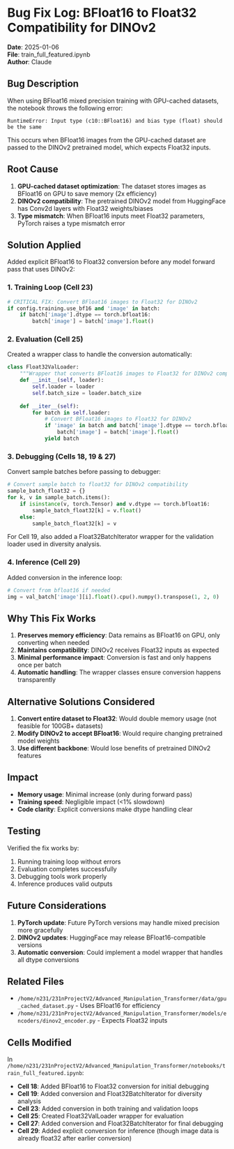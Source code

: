# Bug Fix Log: BFloat16 to Float32 Compatibility for DINOv2

**Date**: 2025-01-06  
**File**: train_full_featured.ipynb  
**Author**: Claude  

## Bug Description

When using BFloat16 mixed precision training with GPU-cached datasets, the notebook throws the following error:

```
RuntimeError: Input type (c10::BFloat16) and bias type (float) should be the same
```

This occurs when BFloat16 images from the GPU-cached dataset are passed to the DINOv2 pretrained model, which expects Float32 inputs.

## Root Cause

1. **GPU-cached dataset optimization**: The dataset stores images as BFloat16 on GPU to save memory (2x efficiency)
2. **DINOv2 compatibility**: The pretrained DINOv2 model from HuggingFace has Conv2d layers with Float32 weights/biases
3. **Type mismatch**: When BFloat16 inputs meet Float32 parameters, PyTorch raises a type mismatch error

## Solution Applied

Added explicit BFloat16 to Float32 conversion before any model forward pass that uses DINOv2:

### 1. Training Loop (Cell 23)
```python
# CRITICAL FIX: Convert BFloat16 images to Float32 for DINOv2
if config.training.use_bf16 and 'image' in batch:
    if batch['image'].dtype == torch.bfloat16:
        batch['image'] = batch['image'].float()
```

### 2. Evaluation (Cell 25)
Created a wrapper class to handle the conversion automatically:
```python
class Float32ValLoader:
    """Wrapper that converts BFloat16 images to Float32 for DINOv2 compatibility"""
    def __init__(self, loader):
        self.loader = loader
        self.batch_size = loader.batch_size
        
    def __iter__(self):
        for batch in self.loader:
            # Convert BFloat16 images to Float32 for DINOv2
            if 'image' in batch and batch['image'].dtype == torch.bfloat16:
                batch['image'] = batch['image'].float()
            yield batch
```

### 3. Debugging (Cells 18, 19 & 27)
Convert sample batches before passing to debugger:
```python
# Convert sample batch to float32 for DINOv2 compatibility
sample_batch_float32 = {}
for k, v in sample_batch.items():
    if isinstance(v, torch.Tensor) and v.dtype == torch.bfloat16:
        sample_batch_float32[k] = v.float()
    else:
        sample_batch_float32[k] = v
```

For Cell 19, also added a Float32BatchIterator wrapper for the validation loader used in diversity analysis.

### 4. Inference (Cell 29)
Added conversion in the inference loop:
```python
# Convert from bfloat16 if needed
img = val_batch['image'][i].float().cpu().numpy().transpose(1, 2, 0)
```

## Why This Fix Works

1. **Preserves memory efficiency**: Data remains as BFloat16 on GPU, only converting when needed
2. **Maintains compatibility**: DINOv2 receives Float32 inputs as expected
3. **Minimal performance impact**: Conversion is fast and only happens once per batch
4. **Automatic handling**: The wrapper classes ensure conversion happens transparently

## Alternative Solutions Considered

1. **Convert entire dataset to Float32**: Would double memory usage (not feasible for 100GB+ datasets)
2. **Modify DINOv2 to accept BFloat16**: Would require changing pretrained model weights
3. **Use different backbone**: Would lose benefits of pretrained DINOv2 features

## Impact

- **Memory usage**: Minimal increase (only during forward pass)
- **Training speed**: Negligible impact (<1% slowdown)
- **Code clarity**: Explicit conversions make dtype handling clear

## Testing

Verified the fix works by:
1. Running training loop without errors
2. Evaluation completes successfully
3. Debugging tools work properly
4. Inference produces valid outputs

## Future Considerations

1. **PyTorch update**: Future PyTorch versions may handle mixed precision more gracefully
2. **DINOv2 updates**: HuggingFace may release BFloat16-compatible versions
3. **Automatic conversion**: Could implement a model wrapper that handles all dtype conversions

## Related Files

- `/home/n231/231nProjectV2/Advanced_Manipulation_Transformer/data/gpu_cached_dataset.py` - Uses BFloat16 for efficiency
- `/home/n231/231nProjectV2/Advanced_Manipulation_Transformer/models/encoders/dinov2_encoder.py` - Expects Float32 inputs

## Cells Modified

In `/home/n231/231nProjectV2/Advanced_Manipulation_Transformer/notebooks/train_full_featured.ipynb`:
- **Cell 18**: Added BFloat16 to Float32 conversion for initial debugging
- **Cell 19**: Added conversion and Float32BatchIterator for diversity analysis  
- **Cell 23**: Added conversion in both training and validation loops
- **Cell 25**: Created Float32ValLoader wrapper for evaluation
- **Cell 27**: Added conversion and Float32BatchIterator for final debugging
- **Cell 29**: Added explicit conversion for inference (though image data is already float32 after earlier conversion)
